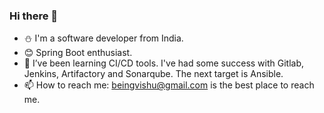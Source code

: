 ### Hi there 👋

- :snowman: I'm a software developer from India. 
- :blush: Spring Boot enthusiast.
- 🤔 I’ve been learning CI/CD tools. I've had some success with Gitlab, Jenkins, Artifactory and Sonarqube. The next target is Ansible.
- 📫 How to reach me: beingvishu@gmail.com is the best place to reach me.
<!-- 
- ⚡ Fun fact: I'm always moved by Mathematics fun facts. Example: x% of y is always y% of x.
-->
